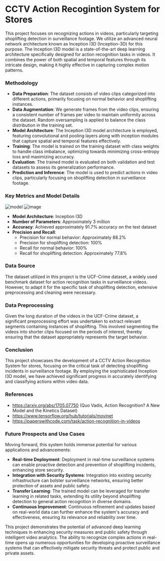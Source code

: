 # CCTV Action Recogintion System for Stores

This project focuses on recognizing actions in videos, particularly targeting shoplifting detection in surveillance footage. We utilize an advanced neural network architecture known as Inception I3D (Inception-3D) for this purpose. The Inception I3D model is a state-of-the-art deep learning architecture specifically designed for action recognition tasks in videos. It combines the power of both spatial and temporal features through its intricate design, making it highly effective in capturing complex motion patterns.

### Methodology

- **Data Preparation**: The dataset consists of video clips categorized into different actions, primarily focusing on normal behavior and shoplifting instances.
- **Data Augmentation**: We generate frames from the video clips, ensuring a consistent number of frames per video to maintain uniformity across the dataset. Random oversampling is applied to balance the class distribution in the training set.
- **Model Architecture**: The Inception I3D model architecture is employed, featuring convolutional and pooling layers along with inception modules that capture spatial and temporal features effectively.
- **Training**: The model is trained on the training dataset with class weights to handle class imbalance, optimizing towards minimizing cross-entropy loss and maximizing accuracy.
- **Evaluation**: The trained model is evaluated on both validation and test datasets to assess its generalization performance.
- **Prediction and Inference**: The model is used to predict actions in video clips, particularly focusing on shoplifting detection in surveillance footage.

### Key Metrics and Model Details
![model](https://github.com/SahilSingh177/CCTV-Action-Recognition-System-for-Stores/assets/96344003/45eb44a3-1cba-4f7d-b64e-cca77ff57c44)
![image](https://github.com/SahilSingh177/CCTV-Action-Recognition-System-for-Stores/assets/96344003/ec246326-96dd-458b-96f0-097ed826b308)

- **Model Architecture**: Inception I3D
- **Number of Parameters**: Approximately 3 million
- **Accuracy**: Achieved approximately 91.7% accuracy on the test dataset
- **Precision and Recall**:
  - Precision for normal behavior: Approximately 88.2%
  - Precision for shoplifting detection: 100%
  - Recall for normal behavior: 100%
  - Recall for shoplifting detection: Approximately 77.8%

### Data Source
The dataset utilized in this project is the UCF-Crime dataset, a widely used benchmark dataset for action recognition tasks in surveillance videos. However, to adapt it for the specific task of shoplifting detection, extensive preprocessing and cleaning were necessary.

### Data Preprocessing
Given the long duration of the videos in the UCF-Crime dataset, a significant preprocessing effort was undertaken to extract relevant segments containing instances of shoplifting. This involved segmenting the videos into shorter clips focused on the periods of interest, thereby ensuring that the dataset appropriately represents the target behavior.

### Conclusion
This project showcases the development of a CCTV Action Recognition System for stores, focusing on the critical task of detecting shoplifting incidents in surveillance footage. By employing the sophisticated Inception I3D model, we have achieved significant progress in accurately identifying and classifying actions within video data.

### References
- https://arxiv.org/abs/1705.07750 (Quo Vadis, Action Recognition? A New Model and the Kinetics Dataset)
- https://www.tensorflow.org/hub/tutorials/movinet
- https://paperswithcode.com/task/action-recognition-in-videos
  
### Future Prospects and Use Cases

Moving forward, this system holds immense potential for various applications and advancements:

- **Real-time Deployment**: Deployment in real-time surveillance systems can enable proactive detection and prevention of shoplifting incidents, enhancing store security.
- **Integration with Security Systems**: Integration into existing security infrastructure can bolster surveillance networks, ensuring better protection of assets and public safety.
- **Transfer Learning**: The trained model can be leveraged for transfer learning in related tasks, extending its utility beyond shoplifting detection to general action recognition in diverse domains.
- **Continuous Improvement**: Continuous refinement and updates based on real-world data can further enhance the system's accuracy and effectiveness, ensuring its relevance and reliability over time.

This project demonstrates the potential of advanced deep learning techniques in enhancing security measures and public safety through intelligent video analytics. The ability to recognize complex actions in real-time opens up numerous opportunities for developing proactive surveillance systems that can effectively mitigate security threats and protect public and private assets.
